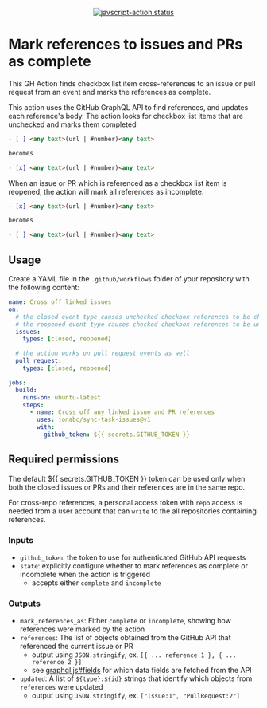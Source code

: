 
<p align="center">
  <a href="https://github.com/jonabc/sync-task-issues"><img alt="javscript-action status" src="https://github.com/jonabc/sync-task-issues/workflows/units-test/badge.svg"></a>
</p>

# Mark references to issues and PRs as complete

This GH Action finds checkbox list item cross-references to an issue or pull request from an event and marks the references as complete.

This action uses the GitHub GraphQL API to find references, and updates each reference's body.  The action looks for checkbox list items that are unchecked and marks them completed

```markdown
- [ ] <any text>(url | #number)<any text>

becomes

- [x] <any text>(url | #number)<any text>
```

When an issue or PR which is referenced as a checkbox list item is reopened, the action will mark all references as incomplete.

```markdown
- [x] <any text>(url | #number)<any text>

becomes

- [ ] <any text>(url | #number)<any text>
```

## Usage

Create a YAML file in the `.github/workflows` folder of your repository with the following content:

```yml
name: Cross off linked issues
on:
  # the closed event type causes unchecked checkbox references to be checked / marked complete
  # the reopened event type causes checked checkbox references to be unchecked / marked incomplete
  issues:
    types: [closed, reopened]

  # the action works on pull request events as well
  pull_request:
    types: [closed, reopened]

jobs:
  build:
    runs-on: ubuntu-latest
    steps:
      - name: Cross off any linked issue and PR references
        uses: jonabc/sync-task-issues@v1
        with:
          github_token: ${{ secrets.GITHUB_TOKEN }}
```

## Required permissions

The default ${{ secrets.GITHUB_TOKEN }} token can be used only when both the closed issues or PRs and their references are in the same repo.

For cross-repo references, a personal access token with `repo` access is needed from a user account that can `write` to the all repositories containing references.

### Inputs

- `github_token`: the token to use for authenticated GitHub API requests
- `state`: explicitly configure whether to mark references as complete or incomplete when the action is triggered
   - accepts either `complete` and `incomplete`

### Outputs

- `mark_references_as`: Either `complete` or `incomplete`, showing how references were marked by the action
- `references`: The list of objects obtained from the GitHub API that referenced the current issue or PR
   - output using `JSON.stringify`, ex. `[{ ... reference 1 }, { ... reference 2 }]`
   - see [graphql.js#fields](./src/graphql.js) for which data fields are fetched from the API
- `updated`: A list of `${type}:${id}` strings that identify which objects from `references` were updated
   - output using `JSON.stringify`, ex. `["Issue:1", "PullRequest:2"]`
